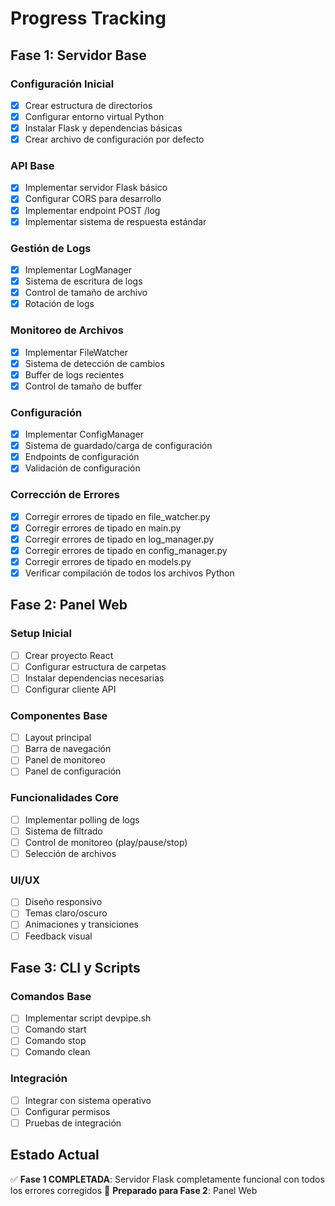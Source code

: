 # Progress Tracking

## Fase 1: Servidor Base

### Configuración Inicial
- [x] Crear estructura de directorios
- [x] Configurar entorno virtual Python
- [x] Instalar Flask y dependencias básicas
- [x] Crear archivo de configuración por defecto

### API Base
- [x] Implementar servidor Flask básico
- [x] Configurar CORS para desarrollo
- [x] Implementar endpoint POST /log
- [x] Implementar sistema de respuesta estándar

### Gestión de Logs
- [x] Implementar LogManager
- [x] Sistema de escritura de logs
- [x] Control de tamaño de archivo
- [x] Rotación de logs

### Monitoreo de Archivos
- [x] Implementar FileWatcher
- [x] Sistema de detección de cambios
- [x] Buffer de logs recientes
- [x] Control de tamaño de buffer

### Configuración
- [x] Implementar ConfigManager
- [x] Sistema de guardado/carga de configuración
- [x] Endpoints de configuración
- [x] Validación de configuración

### Corrección de Errores
- [x] Corregir errores de tipado en file_watcher.py
- [x] Corregir errores de tipado en main.py
- [x] Corregir errores de tipado en log_manager.py
- [x] Corregir errores de tipado en config_manager.py
- [x] Corregir errores de tipado en models.py
- [x] Verificar compilación de todos los archivos Python

## Fase 2: Panel Web

### Setup Inicial
- [ ] Crear proyecto React
- [ ] Configurar estructura de carpetas
- [ ] Instalar dependencias necesarias
- [ ] Configurar cliente API

### Componentes Base
- [ ] Layout principal
- [ ] Barra de navegación
- [ ] Panel de monitoreo
- [ ] Panel de configuración

### Funcionalidades Core
- [ ] Implementar polling de logs
- [ ] Sistema de filtrado
- [ ] Control de monitoreo (play/pause/stop)
- [ ] Selección de archivos

### UI/UX
- [ ] Diseño responsivo
- [ ] Temas claro/oscuro
- [ ] Animaciones y transiciones
- [ ] Feedback visual

## Fase 3: CLI y Scripts

### Comandos Base
- [ ] Implementar script devpipe.sh
- [ ] Comando start
- [ ] Comando stop
- [ ] Comando clean

### Integración
- [ ] Integrar con sistema operativo
- [ ] Configurar permisos
- [ ] Pruebas de integración

## Estado Actual
✅ **Fase 1 COMPLETADA**: Servidor Flask completamente funcional con todos los errores corregidos
🚀 **Preparado para Fase 2**: Panel Web
